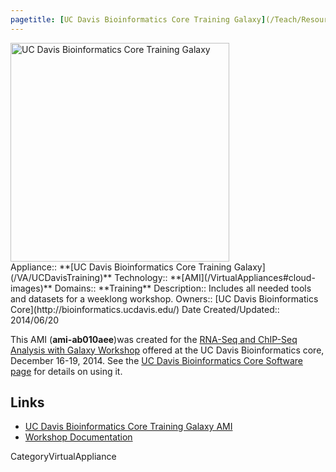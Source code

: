 ```yaml
---
pagetitle: [UC Davis Bioinformatics Core Training Galaxy](/Teach/Resource/UCDavisCoreAMI)
---
```

<div class='center'>
<a href='/Teach/Resource/UCDavisCoreAMI'><img src='/Images/Logos/UCDavisGenomeCenter.png' alt='UC Davis Bioinformatics Core Training Galaxy' width="350" /></a>
</div>





<div class='dictbox'>
 Appliance:: **[UC Davis Bioinformatics Core Training Galaxy](/VA/UCDavisTraining)**
 Technology:: **[AMI](/VirtualAppliances#cloud-images)**
 Domains:: **Training** 
 Description:: Includes all needed tools and datasets for a weeklong workshop.
 Owners:: [UC Davis Bioinformatics Core](http://bioinformatics.ucdavis.edu/)
 Date Created/Updated:: 2014/06/20 
</div>

This AMI (**ami-ab010aee**)was created for the [RNA-Seq and ChIP-Seq Analysis with Galaxy Workshop](/Teach/Resource/UCDavisRNAChIPWorkshop) offered at the UC Davis Bioinformatics core, December 16-19, 2014.  See the [UC Davis Bioinformatics Core Software page](http://bioinformatics.ucdavis.edu/software/) for details on using it.

## Links

* [UC Davis Bioinformatics Core Training Galaxy AMI](/Teach/Resource/UCDavisCoreAMI)
* [Workshop Documentation](http://training.bioinformatics.ucdavis.edu/docs/2014/12/december-2014-workshop/)


CategoryVirtualAppliance

